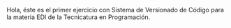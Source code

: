 Hola, éste es el primer ejercicio con Sistema de Versionado de Código para la materia EDI de la Tecnicatura en Programación.
